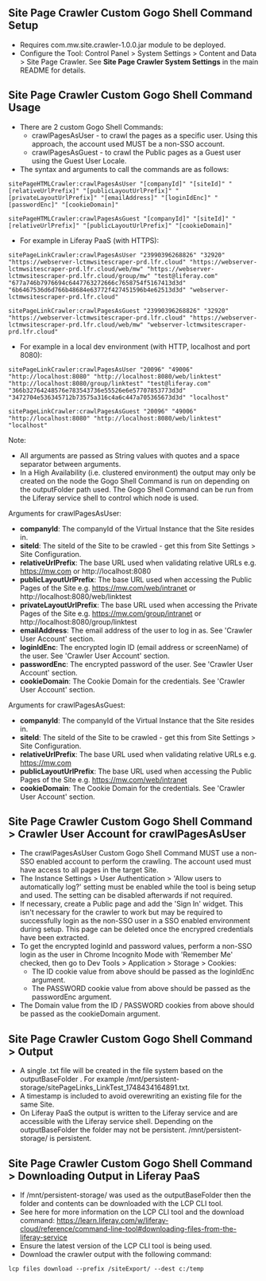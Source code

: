 ## Site Page Crawler Custom Gogo Shell Command Setup ##
- Requires com.mw.site.crawler-1.0.0.jar module to be deployed.
- Configure the Tool: Control Panel > System Settings > Content and Data > Site Page Crawler. See **Site Page Crawler System Settings** in the main README for details.

## Site Page Crawler Custom Gogo Shell Command Usage ##
- There are 2 custom Gogo Shell Commands:
  - crawlPagesAsUser - to crawl the pages as a specific user. Using this approach, the account used MUST be a non-SSO account.
  - crawlPagesAsGuest - to crawl the Public pages as a Guest user using the Guest User Locale.
- The syntax and arguments to call the commands are as follows:

```
sitePageHTMLCrawler:crawlPagesAsUser "[companyId]" "[siteId]" "[relativeUrlPrefix]" "[publicLayoutUrlPrefix]" "[privateLayoutUrlPrefix]" "[emailAddress]" "[loginIdEnc]" "[passwordEnc]" "[cookieDomain]"
```
```
sitePageHTMLCrawler:crawlPagesAsGuest "[companyId]" "[siteId]" "[relativeUrlPrefix]" "[publicLayoutUrlPrefix]" "[cookieDomain]"
```

- For example in Liferay PaaS (with HTTPS):

```
sitePageLinkCrawler:crawlPagesAsUser "23990396268826" "32920" "https://webserver-lctmwsitescraper-prd.lfr.cloud" "https://webserver-lctmwsitescraper-prd.lfr.cloud/web/mw" "https://webserver-lctmwsitescraper-prd.lfr.cloud/group/mw" "test@liferay.com" "677a746b7976694c6447763272666c7658754f5167413d3d" "6b6467536d6d766b48684e63772f427451596b4e62513d3d" "webserver-lctmwsitescraper-prd.lfr.cloud"
```
```
sitePageLinkCrawler:crawlPagesAsGuest "23990396268826" "32920" "https://webserver-lctmwsitescraper-prd.lfr.cloud" "https://webserver-lctmwsitescraper-prd.lfr.cloud/web/mw" "webserver-lctmwsitescraper-prd.lfr.cloud"
```

- For example in a local dev environment (with HTTP, localhost and port 8080):

```
sitePageLinkCrawler:crawlPagesAsUser "20096" "49006" "http://localhost:8080" "http://localhost:8080/web/linktest" "http://localhost:8080/group/linktest" "test@liferay.com" "366b32764248576e783543736e55526e6e57707853773d3d" "3472704e536345712b73575a316c4a6c447a705365673d3d" "localhost"
```
```
sitePageLinkCrawler:crawlPagesAsGuest "20096" "49006" "http://localhost:8080" "http://localhost:8080/web/linktest" "localhost"
```

Note:
- All arguments are passed as String values with quotes and a space separator between arguments.
- In a High Availability (i.e. clustered environment) the output may only be created on the node the Gogo Shell Command is run on depending on the outputFolder path used. The Gogo Shell Command can be run from the Liferay service shell to control which node is used.

Arguments for crawlPagesAsUser:
- **companyId**: The companyId of the Virtual Instance that the Site resides in.
- **siteId**: The siteId of the Site to be crawled - get this from Site Settings > Site Configuration.
- **relativeUrlPrefix**: The base URL used when validating relative URLs e.g. https://mw.com or http://localhost:8080
- **publicLayoutUrlPrefix**: The base URL used when accessing the Public Pages of the Site e.g. https://mw.com/web/intranet or http://localhost:8080/web/linktest
- **privateLayoutUrlPrefix**: The base URL used when accessing the Private Pages of the Site e.g. https://mw.com/group/intranet or http://localhost:8080/group/linktest
- **emailAddress**: The email address of the user to log in as. See 'Crawler User Account' section.
- **loginIdEnc**: The encrypted login ID (email address or screenName) of the user. See 'Crawler User Account' section.
- **passwordEnc**: The encrypted password of the user. See 'Crawler User Account' section.
- **cookieDomain**: The Cookie Domain for the credentials. See 'Crawler User Account' section.

Arguments for crawlPagesAsGuest:
- **companyId**: The companyId of the Virtual Instance that the Site resides in.
- **siteId**: The siteId of the Site to be crawled - get this from Site Settings > Site Configuration.
- **relativeUrlPrefix**: The base URL used when validating relative URLs e.g. https://mw.com
- **publicLayoutUrlPrefix**: The base URL used when accessing the Public Pages of the Site e.g. https://mw.com/web/intranet
- **cookieDomain**: The Cookie Domain for the credentials. See 'Crawler User Account' section.

## Site Page Crawler Custom Gogo Shell Command > Crawler User Account for crawlPagesAsUser ##
- The crawlPagesAsUser Custom Gogo Shell Command MUST use a non-SSO enabled account to perform the crawling. The account used must have access to all pages in the target Site.
- The Instance Settings > User Authentication > 'Allow users to automatically log?' setting must be enabled while the tool is being setup and used. The setting can be disabled afterwards if not required. 
- If necessary, create a Public page and add the 'Sign In' widget. This isn't necessary for the crawler to work but may be required to successfully login as the non-SSO user in a SSO enabled environment during setup. This page can be deleted once the encrypred credentials have been extracted. 
- To get the encrypted loginId and password values, perform a non-SSO login as the user in Chrome Incognito Mode with 'Remember Me' checked, then go to Dev Tools > Application > Storage > Cookies:
  - The ID cookie value from above should be passed as the loginIdEnc argument.
  - The PASSWORD cookie value from above should be passed as the passwordEnc argument.
- The Domain value from the ID / PASSWORD cookies from above should be passed as the cookieDomain argument.

## Site Page Crawler Custom Gogo Shell Command > Output ##
- A single .txt file will be created in the file system based on the outputBaseFolder . For example /mnt/persistent-storage/sitePageLinks_LinkTest_1748434164891.txt.
- A timestamp is included to avoid overewriting an existing file for the same Site.
- On Liferay PaaS the output is written to the Liferay service and are accessible with the Liferay service shell. Depending on the outputBaseFolder the folder may not be persistent. /mnt/persistent-storage/ is persistent.

## Site Page Crawler Custom Gogo Shell Command > Downloading Output in Liferay PaaS ##
- If /mnt/persistent-storage/ was used as the outputBaseFolder then the folder and contents can be downloaded with the LCP CLI tool.
- See here for more information on the LCP CLI tool and the download command: https://learn.liferay.com/w/liferay-cloud/reference/command-line-tool#downloading-files-from-the-liferay-service
- Ensure the latest version of the LCP CLI tool is being used.
- Download the crawler output with the following command:
```
lcp files download --prefix /siteExport/ --dest c:/temp
```
